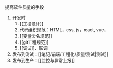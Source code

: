 提高软件质量的手段
1. 开发时
	1. [[工程设计]] 
	2. 代码组织规范：HTML，css, js，react, vue，
	3. [[变量命名规范]] 
	4. [[git工程规范]] 
	5. [[调试]]、联调
3. 发布到测试：[[笔记/前端/工程化/质量/测试|测试]] 
4. 发布到生产：[[监控与异常上报]] 

[^1]: **Code review** (sometimes referred to as [peer review](https://en.wikipedia.org/wiki/Software_peer_review "Software peer review")) is a [software quality assurance](https://en.wikipedia.org/wiki/Software_quality_assurance "Software quality assurance") activity in which one or several people check a [program](https://en.wikipedia.org/wiki/Computer_program "Computer program") mainly by viewing and reading parts of its [source code](https://en.wikipedia.org/wiki/Source_code "Source code"), and they do so after implementation or as an interruption of implementation. At least one of the persons must not be the code's author. The persons performing the checking, excluding the author, are called "reviewers".
